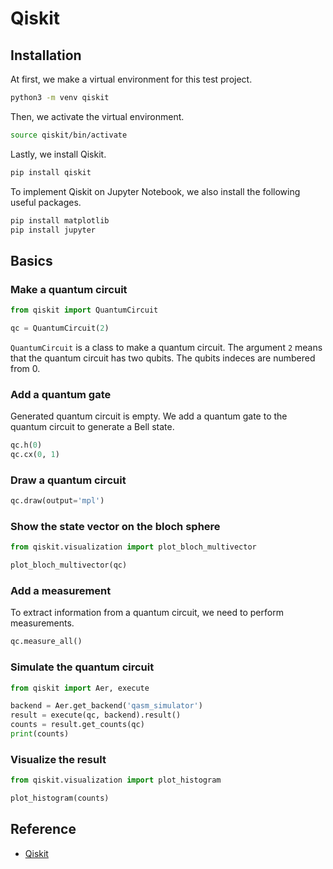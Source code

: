 # Qiskit

## Installation

At first, we make a virtual environment for this test project.

```bash
python3 -m venv qiskit
```

Then, we activate the virtual environment.

```bash
source qiskit/bin/activate
```

Lastly, we install Qiskit.

```bash
pip install qiskit
```

To implement Qiskit on Jupyter Notebook, we also install the following useful packages.

```bash
pip install matplotlib
pip install jupyter
```


## Basics

### Make a quantum circuit

```python
from qiskit import QuantumCircuit

qc = QuantumCircuit(2)
```

`QuantumCircuit` is a class to make a quantum circuit. The argument `2` means that the quantum circuit has two qubits. The qubits indeces are numbered from 0.

### Add a quantum gate

Generated quantum circuit is empty. We add a quantum gate to the quantum circuit to generate a Bell state.

```python
qc.h(0)
qc.cx(0, 1)
```

### Draw a quantum circuit

```python
qc.draw(output='mpl')
```

### Show the state vector on the bloch sphere

```python
from qiskit.visualization import plot_bloch_multivector

plot_bloch_multivector(qc)
```

### Add a measurement

To extract information from a quantum circuit, we need to perform measurements.

```python
qc.measure_all()
```

### Simulate the quantum circuit

```python
from qiskit import Aer, execute

backend = Aer.get_backend('qasm_simulator')
result = execute(qc, backend).result()
counts = result.get_counts(qc)
print(counts)
```

### Visualize the result



```python
from qiskit.visualization import plot_histogram

plot_histogram(counts)
```

## Reference

- [Qiskit](https://qiskit.org/)